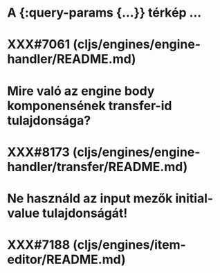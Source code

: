 
# A {:query-params {...}} térkép ...
# XXX#7061 (cljs/engines/engine-handler/README.md)



# Mire való az engine body komponensének transfer-id tulajdonsága?
# XXX#8173 (cljs/engines/engine-handler/transfer/README.md)



# Ne használd az input mezők initial-value tulajdonságát!
# XXX#7188 (cljs/engines/item-editor/README.md)
